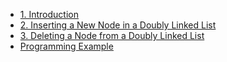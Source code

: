 - [1. Introduction](1__Introduction/readme.md) 
- [2. Inserting a New Node in a Doubly Linked List](2__Inserting_a_New_Node_in_a_Doubly_Linked_List/readme.md) 
- [3. Deleting a Node from a Doubly Linked List](3__Deleting_a_Node_from_a_Doubly_Linked_List/readme.md) 
- [Programming Example](Programming_Example/readme.md) 
